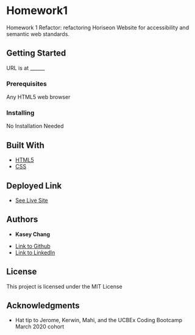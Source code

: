 # Homework1

Homework 1 Refactor: refactoring Horiseon Website for accessibility and semantic web standards. 


## Getting Started

URL is at ______

### Prerequisites

Any HTML5 web browser


### Installing

No Installation Needed


## Built With

* [HTML5](https://html.spec.whatwg.org/multipage/)
* [CSS](https://www.w3.org/Style/CSS/specs.en.html)

## Deployed Link

* [See Live Site](#)


## Authors

* **Kasey Chang** 

- [Link to Github](https://github.com/kschang77)
- [Link to LinkedIn](https://www.linkedin.com/in/kasey-chang)


## License

This project is licensed under the MIT License 

## Acknowledgments

* Hat tip to Jerome, Kerwin, Mahi, and the UCBEx Coding Bootcamp March 2020 cohort